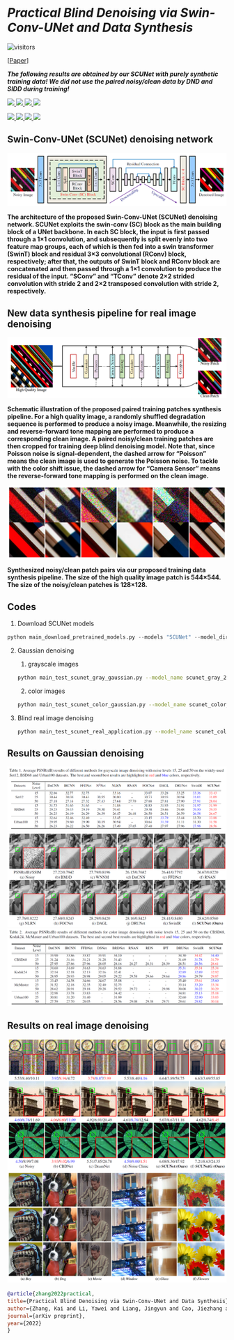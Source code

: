 # _Practical Blind Denoising via Swin-Conv-UNet and Data Synthesis_


![visitors](https://visitor-badge.glitch.me/badge?page_id=cszn/SCUNet) 


[[Paper](figs/scunet.pdf)]


__*The following results are obtained by our SCUNet with purely synthetic training data! 
We did not use the paired noisy/clean data by DND and SIDD during training!*__
<p align="left">
  <a href="https://github.com/cszn/SCUNet">
    <img width=48% src="https://github.com/cszn/cszn.github.io/blob/master/files/input_16.gif"/>
    <img width=48% src="https://github.com/cszn/cszn.github.io/blob/master/files/cc_fnb_0042_16.gif"/>
    <img width=48% src="https://github.com/cszn/cszn.github.io/blob/master/files/ct_fnb_0019_16.gif"/>
    <img width=48% src="https://github.com/cszn/cszn.github.io/blob/master/files/cty_fnb_0047_16.gif"/>
  </a>
</p>

<p align="left">
  <a href="https://github.com/cszn/SCUNet">
    <img width=48% src="https://github.com/cszn/cszn.github.io/blob/master/files/g_fnb_0009_16.gif"/>
    <img width=48% src="https://github.com/cszn/cszn.github.io/blob/master/files/kf_fnb_0058_16.gif"/>
    <img width=48% src="https://github.com/cszn/cszn.github.io/blob/master/files/mc_fnb_0001_16.gif"/>
    <img width=48% src="https://github.com/cszn/cszn.github.io/blob/master/files/wm_fnb_0010_16.gif"/>
  </a>
</p>



Swin-Conv-UNet (SCUNet) denoising network
----------
<img src="figs/arch_scunet.png" width="900px"/> 

__The architecture of the proposed Swin-Conv-UNet (SCUNet) denoising network. SCUNet exploits the swin-conv (SC) block as
the main building block of a UNet backbone. In each SC block, the input is first passed through a 1×1 convolution, and subsequently is
split evenly into two feature map groups, each of which is then fed into a swin transformer (SwinT) block and residual 3×3 convolutional
(RConv) block, respectively; after that, the outputs of SwinT block and RConv block are concatenated and then passed through a 1×1
convolution to produce the residual of the input. “SConv” and “TConv” denote 2×2 strided convolution with stride 2 and 2×2 transposed
convolution with stride 2, respectively.__


New data synthesis pipeline for real image denoising
----------
<img src="figs/pipeline_scunet.png" width="900px"/> 

__Schematic illustration of the proposed paired training patches synthesis pipeline. For a high quality image, a randomly shuffled
degradation sequence is performed to produce a noisy image. Meanwhile, the resizing and reverse-forward tone mapping are performed
to produce a corresponding clean image. A paired noisy/clean training patches are then cropped for training deep blind denoising model.
Note that, since Poisson noise is signal-dependent, the dashed arrow for “Poisson” means the clean image is used to generate the Poisson
noise. To tackle with the color shift issue, the dashed arrow for “Camera Sensor” means the reverse-forward tone mapping is performed on
the clean image.__

<img src="figs/data_scunet.png" width="900px"/> 

__Synthesized noisy/clean patch pairs via our proposed training data synthesis pipeline. The size of the high quality image patch is
544×544. The size of the noisy/clean patches is 128×128.__

Codes
---------
1. Download SCUNet models
```python
python main_download_pretrained_models.py --models "SCUNet" --model_dir "model_zoo"
```

2. Gaussian denoising
    1. grayscale images

    ```bash
    python main_test_scunet_gray_gaussian.py --model_name scunet_gray_25 --noise_level_img 25 --testset_name set12
    ```

    2. color images
    ```bash
    python main_test_scunet_color_gaussian.py --model_name scunet_color_25 --noise_level_img 25 --testset_name bsd68
    ```
3. Blind real image denoising

    ```bash
    python main_test_scunet_real_application.py --model_name scunet_color_real_psnr --testset_name real3
    ```


Results on Gaussian denoising
----------
<img src="figs/gray_scunet.png" width="900px"/>  

<img src="figs/comparison_scunet.png" width="900px"/>  


<img src="figs/color_scunet.png" width="900px"/>  


Results on real image denoising
----------
<img src="figs/real_scunet.png" width="900px"/>  


<img src="figs/real_scunet1.png" width="900px"/>  



```bibtex
@article{zhang2022practical,
title={Practical Blind Denoising via Swin-Conv-UNet and Data Synthesis},
author={Zhang, Kai and Li, Yawei and Liang, Jingyun and Cao, Jiezhang and Zhang, Yulun and Tang, Hao and Timofte, Radu and Van Gool, Luc},
journal={arXiv preprint},
year={2022}
}
```

